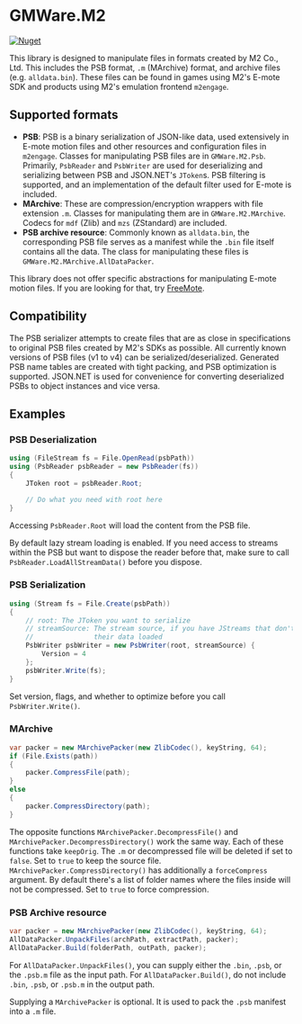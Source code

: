 # GMWare.M2

[![Nuget](https://img.shields.io/nuget/v/GMWare.M2)](https://www.nuget.org/packages/GMWare.M2/)

This library is designed to manipulate files in formats created by M2 Co., Ltd.
This includes the PSB format, `.m` (MArchive) format, and archive files (e.g.
`alldata.bin`). These files can be found in games using M2's E-mote SDK and
products using M2's emulation frontend `m2engage`.

## Supported formats

- **PSB**: PSB is a binary serialization of JSON-like data, used extensively in
  E-mote motion files and other resources and configuration files in `m2engage`.
  Classes for manipulating PSB files are in `GMWare.M2.Psb`. Primarily,
  `PsbReader` and `PsbWriter` are used for deserializing and serializing between
  PSB and JSON.NET's `JToken`s. PSB filtering is supported, and an
  implementation of the default filter used for E-mote is included.
- **MArchive**: These are compression/encryption wrappers with file extension
  `.m`. Classes for manipulating them are in `GMWare.M2.MArchive`. Codecs for
  `mdf` (Zlib) and `mzs` (ZStandard) are included.
- **PSB archive resource**: Commonly known as `alldata.bin`, the corresponding
  PSB file serves as a manifest while the `.bin` file itself contains all the
  data. The class for manipulating these files is
  `GMWare.M2.MArchive.AllDataPacker`.

This library does not offer specific abstractions for manipulating E-mote motion
files. If you are looking for that, try [FreeMote](https://github.com/UlyssesWu/FreeMote).

## Compatibility

The PSB serializer attempts to create files that are as close in specifications
to original PSB files created by M2's SDKs as possible. All currently known
versions of PSB files (v1 to v4) can be serialized/deserialized. Generated PSB
name tables are created with tight packing, and PSB optimization is supported.
JSON.NET is used for convenience for converting deserialized PSBs to object
instances and vice versa.

## Examples

### PSB Deserialization

```csharp
using (FileStream fs = File.OpenRead(psbPath))
using (PsbReader psbReader = new PsbReader(fs))
{
    JToken root = psbReader.Root;

    // Do what you need with root here
}
```

Accessing `PsbReader.Root` will load the content from the PSB file.

By default lazy stream loading is enabled. If you need access to streams within
the PSB but want to dispose the reader before that, make sure to call
`PsbReader.LoadAllStreamData()` before you dispose.

### PSB Serialization

```csharp
using (Stream fs = File.Create(psbPath))
{
    // root: The JToken you want to serialize
    // streamSource: The stream source, if you have JStreams that don't have
    //               their data loaded
    PsbWriter psbWriter = new PsbWriter(root, streamSource) {
		Version = 4
	};
    psbWriter.Write(fs);
}
```

Set version, flags, and whether to optimize before you call `PsbWriter.Write()`.

### MArchive

```csharp
var packer = new MArchivePacker(new ZlibCodec(), keyString, 64);
if (File.Exists(path))
{
    packer.CompressFile(path);
}
else
{
    packer.CompressDirectory(path);
}
```

The opposite functions `MArchivePacker.DecompressFile()` and
`MArchivePacker.DecompressDirectory()` work the same way. Each of these
functions take `keepOrig`. The `.m` or decompressed file will be deleted if
set to `false`. Set to `true` to keep the source file.
`MArchivePacker.CompressDirectory()` has additionally a `forceCompress`
argument. By default there's a list of folder names where the files inside
will not be compressed. Set to `true` to force compression.

### PSB Archive resource

```csharp
var packer = new MArchivePacker(new ZlibCodec(), keyString, 64);
AllDataPacker.UnpackFiles(archPath, extractPath, packer);
AllDataPacker.Build(folderPath, outPath, packer);
```

For `AllDataPacker.UnpackFiles()`, you can supply either the `.bin`, `.psb`,
or the `.psb.m` file as the input path. For `AllDataPacker.Build()`, do not
include `.bin`, `.psb`, or `.psb.m` in the output path.

Supplying a `MArchivePacker` is optional. It is used to pack the `.psb` manifest
into a `.m` file.
